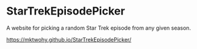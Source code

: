 # StarTrekEpisodePicker
A website for picking a random Star Trek episode from any given season.

https://mktwohy.github.io/StarTrekEpisodePicker/
